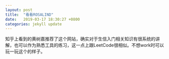 ```yaml
---
layout: post
title:  "看看ROSALIND"
date:   2019-03-17 18:30:27 +0800
categories: jekyll update
---
```

<!-- CloudMusic -->
<!--<iframe frameborder="no" border="0" marginwidth="0" marginheight="0" width="330" height="86" src="//music.163.com/outchain/player?type=2&id=32719104&auto=1&height=66"></iframe>
-->
知乎上看到的黄树嘉推荐了这个网站，确实对于生信入门相关知识有很系统的讲解，也可以作为熟悉工具的练习，这一点上跟LeetCode很相似。不想work时可以玩一玩这个的样子。

